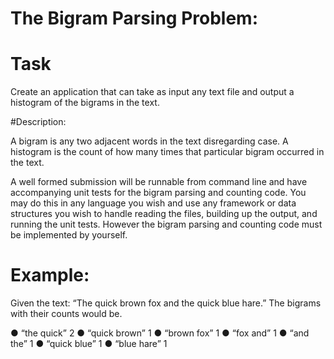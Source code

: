 # The Bigram Parsing Problem:

# Task

Create an application that can take as input any text file and output a histogram of the bigrams in the text.

#Description:

A bigram is any two adjacent words in the text disregarding case. A histogram is the count of how many times that particular bigram occurred in the text.

A well formed submission will be runnable from command line and have accompanying unit tests for the bigram parsing and counting code. You may do this in any language you wish and use any framework or data structures you wish to handle reading the files, building up the output, and running the unit tests. However the bigram parsing and counting code must be implemented by yourself.

# Example:

Given the text: “The quick brown fox and the quick blue hare.” The bigrams with their counts would be.

●	“the quick” 2
●	“quick brown” 1
●	“brown fox” 1
●	“fox and” 1
●	“and the” 1
●	“quick blue” 1
●	“blue hare” 1

